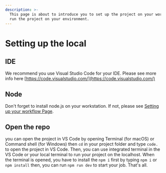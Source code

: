 ```yaml
---
description: >-
  This page is about to introduce you to set up the project on your workflow,
  run the project on your environment.
---
```


# Setting up the local

## IDE

We recommend you use Visual Studio Code for your IDE. Please see more info here [https://code.visualstudio.com/](https://code.visualstudio.com/)

## Node

Don't forget to install node.js on your workstation. If not, please see [Setting up your workflow Page](./).

## Open the repo

you can open the project in VS Code by opening Terminal (for macOS) or Command shell (for Windows) then `cd` in your project folder and type `code.` to open the project in VS Code. Then, you can use integrated terminal in the VS Code or your local terminal to run your project on the localhost. When the terminal is opened, you have to install the `npm i` first by typing `npm i` or `npm install` then, you can run `npm run dev` to start your job. That's all.
